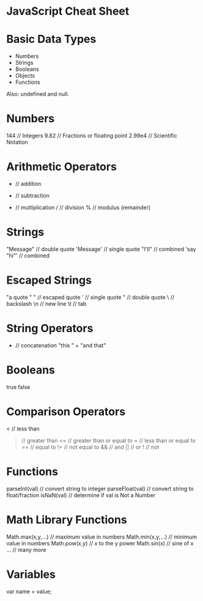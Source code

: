 # JavaScript Cheat Sheet

Basic Data Types
================

* Numbers
* Strings
* Booleans
* Objects
* Functions

Also: undefined and null.

Numbers
=======

144    // Integers
9.82   // Fractions or floating point
2.99e4 // Scientific Notation

Arithmetic Operators
====================

+  // addition
-  // subtraction
*  // multiplication
/  // division
%  // modulus (remainder)

Strings
=======

"Message"     // double quote
'Message'     // single quote
"I'll"        // combined
'say "hi"'    // combined

Escaped Strings
===============

"a quote \" " // escaped quote
\'  // single quote
\"  // double quote
\\  // backslash
\n  // new line
\t  // tab

String Operators
================

+ // concatenation
"this " + "and that"

Booleans
========

true
false

Comparison Operators
====================

<   // less than
>   // greater than
<=  // greater than or equal to
>=  // less than or equal to
==  // equal to
!=  // not equal to
&&  // and
||  // or
!   // not

Functions
=========

parseInt(val)     // convert string to integer
parseFloat(val)   // convert string to float/fraction
isNaN(val)        // determine if val is Not a Number

Math Library Functions
======================

Math.max(x,y,...)  // maximum value in numbers
Math.min(x,y,...)  // minimum value in numbers
Math.pow(x,y)      // x to the y power
Math.sin(x)        // sine of x
...                // many more

Variables
=========

var name = value;
